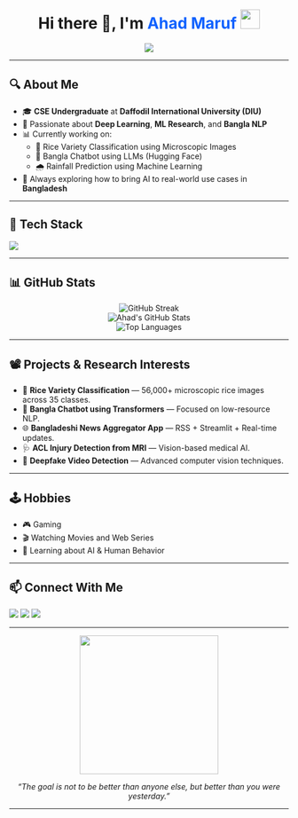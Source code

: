 <h1 align="center">
  Hi there 👋, I'm <span style="color:#0f62fe;">Ahad Maruf</span>
  <img src="https://media.giphy.com/media/hvRJCLFzcasrR4ia7z/giphy.gif" width="35px" />
</h1>

<p align="center">
  <img src="https://readme-typing-svg.demolab.com?font=Fira+Code&duration=3000&pause=1000&center=true&width=500&height=100&lines=👨‍🎓+CSE+Student+@+DIU;🚀+Machine+Learning+%7C+Deep+Learning+Researcher;🧠+Bangla+NLP+%7C+AI+For+Bangladesh;👨‍💻+Currently+Building:+Rice+Classifier%2C+Bangla+Chatbot%2C+Trend+Predictor" />
</p>

---

## 🔍 About Me

- 🎓 **CSE Undergraduate** at **Daffodil International University (DIU)**
- 🌱 Passionate about **Deep Learning**, **ML Research**, and **Bangla NLP**
- 📊 Currently working on:
  - 🔬 Rice Variety Classification using Microscopic Images
  - 🤖 Bangla Chatbot using LLMs (Hugging Face)
  - 🌧️ Rainfall Prediction using Machine Learning
- 🧠 Always exploring how to bring AI to real-world use cases in **Bangladesh**

---

## 🔧 Tech Stack

<p align="left">
  <img src="https://skillicons.dev/icons?i=python,tensorflow,pytorch,scikit-learn,pandas,numpy,streamlit,fastapi,git,linux,html,css,c" />
</p>

---

## 📊 GitHub Stats

<p align="center">
  <img src="https://github-readme-streak-stats.herokuapp.com/?user=ahadmaruf292&theme=radical" alt="GitHub Streak" />
  <br />
  <img src="https://github-readme-stats.vercel.app/api?username=ahadmaruf&show_icons=true&theme=radical" alt="Ahad's GitHub Stats" />
  <br />
  <img src="https://github-readme-stats.vercel.app/api/top-langs/?username=ahadmaruf&layout=compact&theme=radical" alt="Top Languages" />
</p>

---

## 📽️ Projects & Research Interests

- 🧪 **Rice Variety Classification** — 56,000+ microscopic rice images across 35 classes.
- 🧠 **Bangla Chatbot using Transformers** — Focused on low-resource NLP.
- 🌐 **Bangladeshi News Aggregator App** — RSS + Streamlit + Real-time updates.
- 🩺 **ACL Injury Detection from MRI** — Vision-based medical AI.
- 📡 **Deepfake Video Detection** — Advanced computer vision techniques.

---

## 🕹️ Hobbies

- 🎮 Gaming
- 🎬 Watching Movies and Web Series
- 💬 Learning about AI & Human Behavior

---

## 📫 Connect With Me

<p align="left">
  <a href="mailto:ahadmaruf292@gmail.com"><img src="https://img.shields.io/badge/Gmail-%23D14836.svg?style=for-the-badge&logo=gmail&logoColor=white" /></a>
  <a href="https://www.linkedin.com/in/ahadmaruf/"><img src="https://img.shields.io/badge/LinkedIn-blue?style=for-the-badge&logo=linkedin&logoColor=white" /></a>
  <a href="https://github.com/ahadmaruf292"><img src="https://img.shields.io/badge/GitHub-%2312100E.svg?style=for-the-badge&logo=github&logoColor=white" /></a>
</p>

---

<p align="center">
  <img src="https://media.giphy.com/media/v1.Y2lkPTc5MGI3NjExcXY3cXNmMWRya3I5b25ibWVhZmJmMHl3aWduY3AwNndzYmJvcWRkNCZlcD12MV9naWZzX3NlYXJjaCZjdD1n/l0MYt5jPR6QX5pnqM/giphy.gif" width="250" />
</p>

<p align="center"><i>“The goal is not to be better than anyone else, but better than you were yesterday.”</i></p>

---
